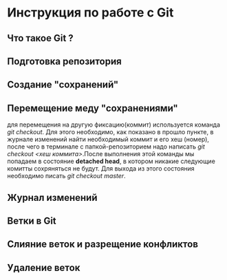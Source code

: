 # Инструкция по работе с Git

## Что такое Git ?

## Подготовка репозитория


## Создание "сохранений"

## Перемещение меду "сохранениями"
для перемещения на другую фиксацию(коммит) используется команда *git checkout*. Для этого  необходимо, как показано в прошло пункте, в журнале изменений найти необходимый коммит и его хеш (номер), после чего в терминале с папкой-репозиторием надо написать *git checkout <хеш коммита>*.После выполнения этой команды мы попадаем в состояние **detached head**, в котором никакие следующие комитты сохряняться не будут.  Для выхода из этого состояния необходимо писать *git checkout master*.

## Журнал изменений 

## Ветки в Git 

## Слияние веток и разрещение конфликтов

## Удаление веток